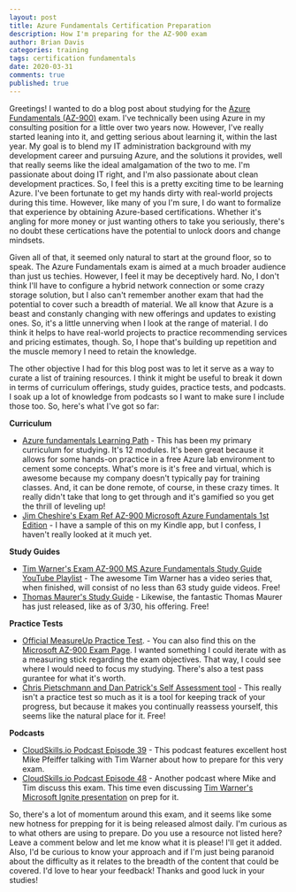 ```yaml
---
layout: post
title: Azure Fundamentals Certification Preparation
description: How I'm preparing for the AZ-900 exam
author: Brian Davis
categories: training
tags: certification fundamentals
date: 2020-03-31
comments: true
published: true
---
```


Greetings!  I wanted to do a blog post about studying for the [Azure Fundamentals (AZ-900)](https://docs.microsoft.com/en-us/learn/certifications/exams/az-900#certification-exams) exam.  I've technically been using Azure in my consulting position for a little over two years now.  However, I've really started leaning into it, and getting serious about learning it, within the last year.  My goal is to blend my IT administration background with my development career and pursuing Azure, and the solutions it provides, well that really seems like the ideal amalgamation of the two to me.  I'm passionate about doing IT right, and I'm also passionate about clean development practices.  So, I feel this is a pretty exciting time to be learning Azure.  I've been fortunate to get my hands dirty with real-world projects during this time.  However, like many of you I'm sure, I do want to formalize that experience by obtaining Azure-based certifications.  Whether it's angling for more money or just wanting others to take you seriously, there's no doubt these certications have the potential to unlock doors and change mindsets.

Given all of that, it seemed only natural to start at the ground floor, so to speak.  The Azure Fundamentals exam is aimed at a much broader audience than just us techies.  However, I feel it may be deceptively hard.  No, I don't think I'll have to configure a hybrid network connection or some crazy storage solution, but I also can't remember another exam that had the potential to cover such a breadth of material.  We all know that Azure is a beast and constanly changing with new offerings and updates to existing ones.  So, it's a little unnerving when I look at the range of material.  I do think it helps to have real-world projects to practice recommending services and pricing estimates, though.  So, I hope that's building up repetition and the muscle memory I need to retain the knowledge.

The other objective I had for this blog post was to let it serve as a way to curate a list of training resources.  I think it might be useful to break it down in terms of curriculum offerings, study guides, practice tests, and podcasts.  I soak up a lot of knowledge from podcasts so I want to make sure I include those too.  So, here's what I've got so far:

**Curriculum**
   - [Azure fundamentals Learning Path](https://docs.microsoft.com/learn/paths/azure-fundamentals/) - This has been my primary curriculum for studying.  It's 12 modules. It's been great because it allows for some hands-on practice in a free Azure lab environment to cement some concepts.  What's more is it's free and virtual, which is awesome because my company doesn't typically pay for training classes.  And, it can be done remote, of course, in these crazy times.  It really didn't take that long to get through and it's gamified so you get the thrill of leveling up!  
   - [Jim Cheshire's Exam Ref AZ-900 Microsoft Azure Fundamentals 1st Edition](https://www.amazon.com/Exam-AZ-900-Microsoft-Azure-Fundamentals/dp/0135732182) - I have a sample of this on my Kindle app, but I confess, I haven't really looked at it much yet.
   
**Study Guides**
   - [Tim Warner's Exam AZ-900 MS Azure Fundamentals Study Guide YouTube Playlist](https://www.youtube.com/watch?v=HfZ1kgHlrfg&list=PLYGZ9Q0oTOHfsI-3IAhvyc09ssPDfoePv) - The awesome Tim Warner has a video series that, when finished, will consist of no less than 63 study guide videos.  Free!
   - [Thomas Maurer's Study Guide](https://www.thomasmaurer.ch/2020/03/az-900-study-guide-microsoft-azure-fundamentals-2020/) - Likewise, the fantastic Thomas Maurer has just released, like as of 3/30, his offering.  Free!
   
**Practice Tests**
   - [Official MeasureUp Practice Test](https://www.mindhub.com/az-900-microsoft-azure-fundamentals-microsoft-official-practice-test/p/MU-AZ-900?utm_source=microsoft&utm_medium=certpage&utm_campaign=msofficialpractice). - You can also find this on the [Microsoft AZ-900 Exam Page](https://docs.microsoft.com/en-us/learn/certifications/exams/az-900).  I wanted something I could iterate with as a measuring stick regarding the exam objectives. That way, I could see where I would need to focus my studying.  There's also a test pass gurantee for what it's worth.
   - [Chris Pietschmann and Dan Patrick's Self Assessment tool](https://github.com/Build5Nines/exam-assessments/blob/master/Assessments/Exam-Msft-AZ-900-Self-Assessment-Build5Nines.xlsx?raw=1) - This really isn't a practice test so much as it is a tool for keeping track of your progress, but because it makes you continually reassess yourself, this seems like the natural place for it.  Free!
   
**Podcasts**
 - [CloudSkills.io Podcast Episode 39](https://cloudskills.fm/039) - This podcast features excellent host Mike Pfeiffer talking with Tim Warner about how to prepare for this very exam.
 - [CloudSkills.io Podcast Episode 48](https://cloudskills.fm/048) - Another podcast where Mike and Tim discuss this exam.  This time even discussing [Tim Warner's Microsoft Ignite presentation](https://myignite.techcommunity.microsoft.com/sessions/78630) on prep for it.

So, there's a lot of momentum around this exam, and it seems like some new hotness for prepping for it is being released almost daily.  I'm curious as to what others are using to prepare.  Do you use a resource not listed here?  Leave a comment below and let me know what it is please!  I'll get it added.  Also, I'd be curious to know your approach and if I'm just being paranoid about the difficulty as it relates to the breadth of the content that could be covered.  I'd love to hear your feedback!  Thanks and good luck in your studies! 
